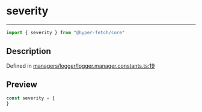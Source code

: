 

# severity

<div class="api-docs__separator" data-reactroot="">

---

</div><div class="api-docs__import" data-reactroot="">

```ts
import { severity } from "@hyper-fetch/core"
```

</div><div class="api-docs__section">

## Description

</div><div class="api-docs__description"><span class="api-docs__do-not-parse">



</span></div><p class="api-docs__definition">

Defined in [managers/logger/logger.manager.constants.ts:19](https://github.com/BetterTyped/hyper-fetch/blob/c746dc1f/packages/core/src/managers/logger/logger.manager.constants.ts#L19)

</p><div class="api-docs__section">

## Preview

</div><div class="api-docs__preview var">

```ts
const severity = {
}
```

</div>